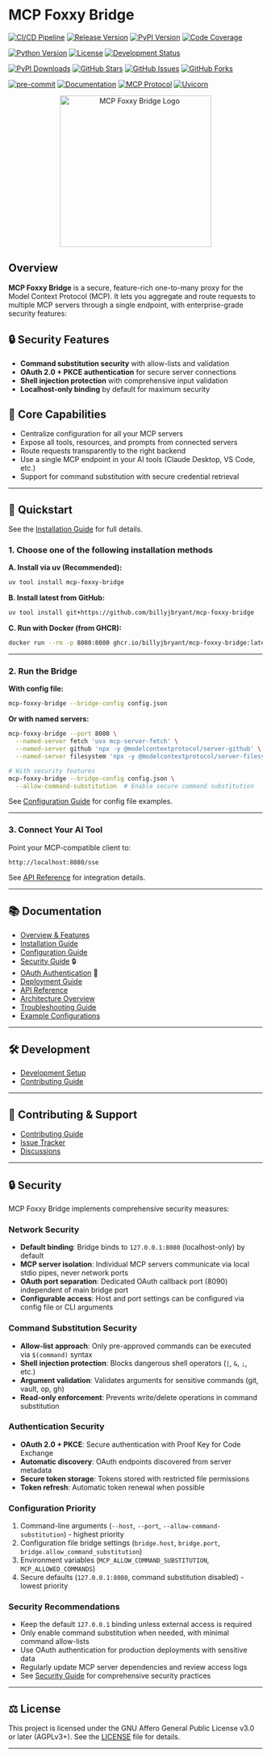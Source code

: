 # MCP Foxxy Bridge

<!-- BADGIE TIME -->

[![CI/CD Pipeline](https://img.shields.io/github/actions/workflow/status/billyjbryant/mcp-foxxy-bridge/main.yml?branch=main&logo=github&label=CI%2FCD&style=for-the-badge)](https://github.com/billyjbryant/mcp-foxxy-bridge/actions/workflows/main.yml)
[![Release Version](https://img.shields.io/github/v/release/billyjbryant/mcp-foxxy-bridge?logo=github&style=for-the-badge)](https://github.com/billyjbryant/mcp-foxxy-bridge/releases)
[![PyPI Version](https://img.shields.io/pypi/v/mcp-foxxy-bridge?logo=pypi&logoColor=white&style=for-the-badge)](https://pypi.org/project/mcp-foxxy-bridge/)
[![Code Coverage](https://img.shields.io/codecov/c/github/billyjbryant/mcp-foxxy-bridge?logo=codecov&style=for-the-badge)](https://codecov.io/gh/billyjbryant/mcp-foxxy-bridge)

[![Python Version](https://img.shields.io/pypi/pyversions/mcp-foxxy-bridge?logo=python&logoColor=white&style=for-the-badge)](https://pypi.org/project/mcp-foxxy-bridge/)
[![License](https://img.shields.io/badge/license-AGPL--3.0--or--later-blue?logo=gnu&style=for-the-badge)](https://github.com/billyjbryant/mcp-foxxy-bridge/blob/main/LICENSE)
[![Development Status](https://img.shields.io/pypi/status/mcp-foxxy-bridge?style=for-the-badge)](https://pypi.org/project/mcp-foxxy-bridge/)

[![PyPI Downloads](https://img.shields.io/pypi/dm/mcp-foxxy-bridge?logo=pypi&logoColor=white&style=for-the-badge)](https://pypi.org/project/mcp-foxxy-bridge/)
[![GitHub Stars](https://img.shields.io/github/stars/billyjbryant/mcp-foxxy-bridge?logo=github&style=for-the-badge)](https://github.com/billyjbryant/mcp-foxxy-bridge/stargazers)
[![GitHub Issues](https://img.shields.io/github/issues/billyjbryant/mcp-foxxy-bridge?logo=github&style=for-the-badge)](https://github.com/billyjbryant/mcp-foxxy-bridge/issues)
[![GitHub Forks](https://img.shields.io/github/forks/billyjbryant/mcp-foxxy-bridge?logo=github&style=for-the-badge)](https://github.com/billyjbryant/mcp-foxxy-bridge/network/members)

[![pre-commit](https://img.shields.io/badge/pre--commit-enabled-brightgreen?logo=pre-commit&style=for-the-badge)](https://github.com/pre-commit/pre-commit)
[![Documentation](https://img.shields.io/badge/docs-available-brightgreen?logo=gitbook&style=for-the-badge)](https://github.com/billyjbryant/mcp-foxxy-bridge/tree/main/docs)
[![MCP Protocol](https://img.shields.io/badge/MCP-Protocol-orange?logo=data:image/svg+xml;base64,PHN2ZyB3aWR0aD0iMjQiIGhlaWdodD0iMjQiIHZpZXdCb3g9IjAgMCAyNCAyNCIgZmlsbD0ibm9uZSIgeG1sbnM9Imh0dHA6Ly93d3cudzMub3JnLzIwMDAvc3ZnIj4KPHBhdGggZD0iTTEyIDJMMTMuMDkgOC4yNkwyMCA5TDEzLjA5IDE1Ljc0TDEyIDIyTDEwLjkxIDE1Ljc0TDQgOUwxMC45MSA4LjI2TDEyIDJaIiBmaWxsPSJ3aGl0ZSIvPgo8L3N2Zz4K&style=for-the-badge)](https://modelcontextprotocol.io)
[![Uvicorn](https://img.shields.io/badge/server-Uvicorn-green?logo=uvicorn&style=for-the-badge)](https://www.uvicorn.org/)

<!-- END BADGIE TIME -->

<p align="center">
  <img src="media/mcp-foxxy-bridge_logo_trimmed.webp" alt="MCP Foxxy Bridge Logo" width="300">
</p>

## Overview

**MCP Foxxy Bridge** is a secure, feature-rich one-to-many proxy for the Model Context Protocol (MCP). It lets you aggregate and route requests to multiple MCP servers through a single endpoint, with enterprise-grade security features:

## 🔒 Security Features
- **Command substitution security** with allow-lists and validation
- **OAuth 2.0 + PKCE authentication** for secure server connections
- **Shell injection protection** with comprehensive input validation
- **Localhost-only binding** by default for maximum security

## 🚀 Core Capabilities
- Centralize configuration for all your MCP servers
- Expose all tools, resources, and prompts from connected servers
- Route requests transparently to the right backend
- Use a single MCP endpoint in your AI tools (Claude Desktop, VS Code, etc.)
- Support for command substitution with secure credential retrieval

---

## 🚀 Quickstart

See the [Installation Guide](docs/installation.md) for full details.

### 1. Choose one of the following installation methods

**A. Install via uv (Recommended):**

```bash
uv tool install mcp-foxxy-bridge
```

**B. Install latest from GitHub:**

```bash
uv tool install git+https://github.com/billyjbryant/mcp-foxxy-bridge
```

**C. Run with Docker (from GHCR):**

```bash
docker run --rm -p 8080:8080 ghcr.io/billyjbryant/mcp-foxxy-bridge:latest --bridge-config /app/config.json
```

---

### 2. Run the Bridge

**With config file:**

```bash
mcp-foxxy-bridge --bridge-config config.json
```

**Or with named servers:**

```bash
mcp-foxxy-bridge --port 8080 \
  --named-server fetch 'uvx mcp-server-fetch' \
  --named-server github 'npx -y @modelcontextprotocol/server-github' \
  --named-server filesystem 'npx -y @modelcontextprotocol/server-filesystem'

# With security features
mcp-foxxy-bridge --bridge-config config.json \
  --allow-command-substitution  # Enable secure command substitution
```

See [Configuration Guide](docs/configuration.md) for config file examples.

---

### 3. Connect Your AI Tool

Point your MCP-compatible client to:

```
http://localhost:8080/sse
```

See [API Reference](docs/api.md) for integration details.

---

## 📚 Documentation

- [Overview & Features](docs/README.md)
- [Installation Guide](docs/installation.md)
- [Configuration Guide](docs/configuration.md)
- [Security Guide](docs/security.md) 🔒
- [OAuth Authentication](docs/oauth.md) 🔐
- [Deployment Guide](docs/deployment.md)
- [API Reference](docs/api.md)
- [Architecture Overview](docs/architecture.md)
- [Troubleshooting Guide](docs/troubleshooting.md)
- [Example Configurations](docs/examples/README.md)

---

## 🛠️ Development

- [Development Setup](docs/README.md#development)
- [Contributing Guide](CONTRIBUTING.md)

---

## 🤝 Contributing & Support

- [Contributing Guide](CONTRIBUTING.md)
- [Issue Tracker](https://github.com/billyjbryant/mcp-foxxy-bridge/issues)
- [Discussions](https://github.com/billyjbryant/mcp-foxxy-bridge/discussions)

---

## 🔒 Security

MCP Foxxy Bridge implements comprehensive security measures:

### Network Security
- **Default binding**: Bridge binds to `127.0.0.1:8080` (localhost-only) by default
- **MCP server isolation**: Individual MCP servers communicate via local stdio pipes, never network ports
- **OAuth port separation**: Dedicated OAuth callback port (8090) independent of main bridge port
- **Configurable access**: Host and port settings can be configured via config file or CLI arguments

### Command Substitution Security
- **Allow-list approach**: Only pre-approved commands can be executed via `$(command)` syntax
- **Shell injection protection**: Blocks dangerous shell operators (`|`, `&`, `;`, etc.)
- **Argument validation**: Validates arguments for sensitive commands (git, vault, op, gh)
- **Read-only enforcement**: Prevents write/delete operations in command substitution

### Authentication Security
- **OAuth 2.0 + PKCE**: Secure authentication with Proof Key for Code Exchange
- **Automatic discovery**: OAuth endpoints discovered from server metadata
- **Secure token storage**: Tokens stored with restricted file permissions
- **Token refresh**: Automatic token renewal when possible

### Configuration Priority
1. Command-line arguments (`--host`, `--port`, `--allow-command-substitution`) - highest priority
2. Configuration file bridge settings (`bridge.host`, `bridge.port`, `bridge.allow_command_substitution`)
3. Environment variables (`MCP_ALLOW_COMMAND_SUBSTITUTION`, `MCP_ALLOWED_COMMANDS`)
4. Secure defaults (`127.0.0.1:8080`, command substitution disabled) - lowest priority

### Security Recommendations
- Keep the default `127.0.0.1` binding unless external access is required
- Only enable command substitution when needed, with minimal command allow-lists
- Use OAuth authentication for production deployments with sensitive data
- Regularly update MCP server dependencies and review access logs
- See [Security Guide](docs/security.md) for comprehensive security practices

---

## ⚖️ License

This project is licensed under the GNU Affero General Public License v3.0 or later (AGPLv3+). See the [LICENSE](LICENSE) file for details.

---
